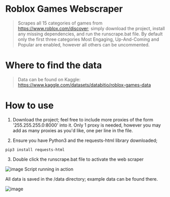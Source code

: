 # Roblox Games Webscraper
> Scrapes all 15 categories of games from https://www.roblox.com/discover; simply download the project, install any missing dependencies, and run the runscrape.bat file. By default only the first three categories Most Engaging, Up-And-Coming and Popular are enabled, however all others can be uncommented.

# Where to find the data
> Data can be found on Kaggle: https://www.kaggle.com/datasets/databitio/roblox-games-data

# How to use
1. Download the project; feel free to include more proxies of the form '255.255.255.0:8000' into it. Only 1 proxy is needed, however you may add as many proxies as you'd like, one per line in the file.

2. Ensure you have Python3 and the requests-html library downloaded;

```
pip3 install requests-html
```

3. Double click the runscrape.bat file to activate the web scraper

![image](https://user-images.githubusercontent.com/98235574/158307811-b5c3d9c4-525f-4400-a818-46a21df1239b.png)
Script running in action

All data is saved in the /data directory; example data can be found there.

![image](https://user-images.githubusercontent.com/98235574/158309783-2bc3b111-b9a1-4636-97d6-f29b3ebb550d.png)


